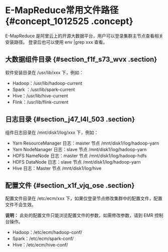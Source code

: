 # E-MapReduce常用文件路径 {#concept_1012525 .concept}

E-MapReduce 是阿里云上的开源大数据平台，用户可以登录集群主节点查看相关安装路径。 登录后也可以使用 env |grep xxx 查看。

## 大数据组件目录 {#section_f1f_s73_wvx .section}

软件安装目录在 /usr/lib/xxx 下，例如：

-   Hadoop：/usr/lib/hadoop-current
-   Spark ：/usr/lib/spark-current
-   Hive：/usr/lib/hive-current
-   Flink：/usr/lib/flink-current

## 日志目录 {#section_j47_l4l_503 .section}

组件日志目录在 /mnt/disk1/log/xxx 下，例如：

-   Yarn ResourceManager 日志：master 节点 /mnt/disk1/log/hadoop-yarn
-   Yarn NodeNanager 日志：slave 节点 /mnt/disk1/log/hadoop-yarn
-   HDFS NameNode 日志：master 节点 /mnt/disk1/log/hadoop-hdfs
-   HDFS DataNode 日志：slave 节点 /mnt/disk1/log/hadoop-yarn
-   Hive 日志：Master 节点 /mnt/disk1/log/hive

## 配置文件 {#section_x1f_vjq_ose .section}

配置文件目录在 /etc/ecm/xxx 下，如果仅登录节点修改集群中的配置文件，配置文件不会生效。

**说明：** 此处的配置文件只能浏览配置文件的参数，如需修改参数，请到 EMR 控制台操作。

-   Hadoop：/etc/ecm/hadoop-conf/
-   Spark：/etc/ecm/spark-conf/
-   Hive：/etc/ecm/hive-conf/

